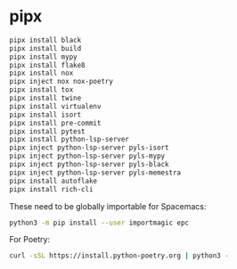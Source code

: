 # pipx

```sh
pipx install black
pipx install build
pipx install mypy
pipx install flake8
pipx install nox
pipx inject nox nox-poetry
pipx install tox
pipx install twine
pipx install virtualenv
pipx install isort
pipx install pre-commit
pipx install pytest
pipx install python-lsp-server
pipx inject python-lsp-server pyls-isort
pipx inject python-lsp-server pyls-mypy
pipx inject python-lsp-server pyls-black
pipx inject python-lsp-server pyls-memestra
pipx install autoflake
pipx install rich-cli
```

These need to be globally importable for Spacemacs:

```sh
python3 -m pip install --user importmagic epc
```

For Poetry:

```sh
curl -sSL https://install.python-poetry.org | python3 -
```
